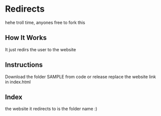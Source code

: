 # Redirects
hehe troll time, anyones free to fork this

## How It Works
It just redirs the user to the website

## Instructions
Download the folder SAMPLE from code or release
replace the website link in index.html

## Index
the website it redirects to is the folder name :)
